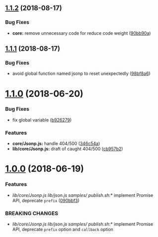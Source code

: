 <a name="1.1.2"></a>
## [1.1.2](https://github.com/lbwa/jsonp/compare/v1.1.1...v1.1.2) (2018-08-17)


### Bug Fixes

* **core:** remove unnecessary code for reduce code weight ([90bb90a](https://github.com/lbwa/jsonp/commit/90bb90a))



<a name="1.1.1"></a>
## [1.1.1](https://github.com/lbwa/jsonp/compare/v1.1.0...v1.1.1) (2018-08-17)


### Bug Fixes

* avoid global function named jsonp to reset unexpectedly ([98bf8a6](https://github.com/lbwa/jsonp/commit/98bf8a6))



<a name="1.1.0"></a>
# [1.1.0](https://github.com/lbwa/jsonp/compare/v1.0.0...v1.1.0) (2018-06-20)


### Bug Fixes

* fix global variable ([b926279](https://github.com/lbwa/jsonp/commit/b926279))


### Features

* **core/Jsonp.js:** handle 404/500 ([346c54a](https://github.com/lbwa/jsonp/commit/346c54a))
* **lib/core/Jsonp.js:** draft of caught 404/500 ([cb957b2](https://github.com/lbwa/jsonp/commit/cb957b2))



<a name="1.0.0"></a>
# [1.0.0](https://github.com/lbwa/jsonp/compare/090bbf3...v1.0.0) (2018-06-19)


### Features

* **lib/core/Jsonp.js lib/json.js samples/* publish.sh:** implement Promise API, deprecate `prefix` ([090bbf3](https://github.com/lbwa/jsonp/commit/090bbf3))


### BREAKING CHANGES

* **lib/core/Jsonp.js lib/json.js samples/* publish.sh:** implement Promise API, deprecate `prefix` option and `callback` option



